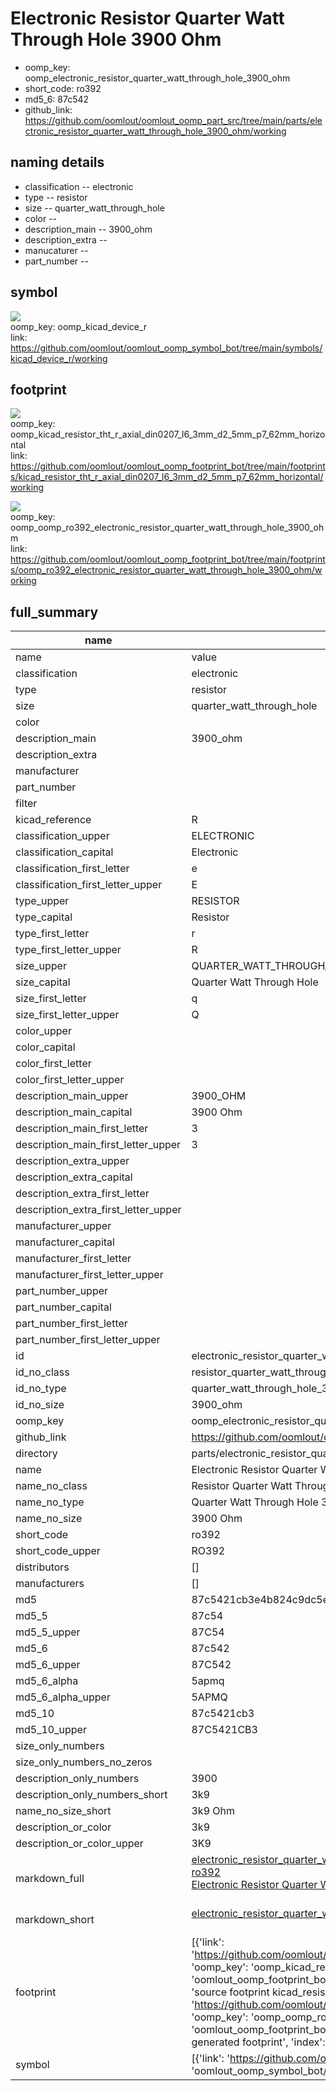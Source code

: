# Electronic Resistor Quarter Watt Through Hole 3900 Ohm

  
* oomp_key: oomp_electronic_resistor_quarter_watt_through_hole_3900_ohm 
* short_code: ro392
* md5_6: 87c542  
* github_link: https://github.com/oomlout/oomlout_oomp_part_src/tree/main/parts/electronic_resistor_quarter_watt_through_hole_3900_ohm/working  
## naming details
* classification -- electronic
* type -- resistor
* size -- quarter_watt_through_hole
* color -- 
* description_main -- 3900_ohm
* description_extra -- 
* manucaturer -- 
* part_number -- 



## symbol

![](symbol/{index}/working/working_600.png)  
oomp_key: oomp_kicad_device_r  
link: https://github.com/oomlout/oomlout_oomp_symbol_bot/tree/main/symbols/kicad_device_r/working  

## footprint

![](footprint/{index}/working/working_600.png)  
oomp_key: oomp_kicad_resistor_tht_r_axial_din0207_l6_3mm_d2_5mm_p7_62mm_horizontal  
link: https://github.com/oomlout/oomlout_oomp_footprint_bot/tree/main/footprints/kicad_resistor_tht_r_axial_din0207_l6_3mm_d2_5mm_p7_62mm_horizontal/working  

![](footprint/{index}/working/working_600.png)  
oomp_key: oomp_oomp_ro392_electronic_resistor_quarter_watt_through_hole_3900_ohm  
link: https://github.com/oomlout/oomlout_oomp_footprint_bot/tree/main/footprints/oomp_ro392_electronic_resistor_quarter_watt_through_hole_3900_ohm/working  

## full_summary
| name | value | 
| --- | --- | 
| name | value | 
| classification | electronic | 
| type | resistor | 
| size | quarter_watt_through_hole | 
| color |  | 
| description_main | 3900_ohm | 
| description_extra |  | 
| manufacturer |  | 
| part_number |  | 
| filter |  | 
| kicad_reference | R | 
| classification_upper | ELECTRONIC | 
| classification_capital | Electronic | 
| classification_first_letter | e | 
| classification_first_letter_upper | E | 
| type_upper | RESISTOR | 
| type_capital | Resistor | 
| type_first_letter | r | 
| type_first_letter_upper | R | 
| size_upper | QUARTER_WATT_THROUGH_HOLE | 
| size_capital | Quarter Watt Through Hole | 
| size_first_letter | q | 
| size_first_letter_upper | Q | 
| color_upper |  | 
| color_capital |  | 
| color_first_letter |  | 
| color_first_letter_upper |  | 
| description_main_upper | 3900_OHM | 
| description_main_capital | 3900 Ohm | 
| description_main_first_letter | 3 | 
| description_main_first_letter_upper | 3 | 
| description_extra_upper |  | 
| description_extra_capital |  | 
| description_extra_first_letter |  | 
| description_extra_first_letter_upper |  | 
| manufacturer_upper |  | 
| manufacturer_capital |  | 
| manufacturer_first_letter |  | 
| manufacturer_first_letter_upper |  | 
| part_number_upper |  | 
| part_number_capital |  | 
| part_number_first_letter |  | 
| part_number_first_letter_upper |  | 
| id | electronic_resistor_quarter_watt_through_hole_3900_ohm | 
| id_no_class | resistor_quarter_watt_through_hole_3900_ohm | 
| id_no_type | quarter_watt_through_hole_3900_ohm | 
| id_no_size | 3900_ohm | 
| oomp_key | oomp_electronic_resistor_quarter_watt_through_hole_3900_ohm | 
| github_link | https://github.com/oomlout/oomlout_oomp_part_src/tree/main/parts/electronic_resistor_quarter_watt_through_hole_3900_ohm/working | 
| directory | parts/electronic_resistor_quarter_watt_through_hole_3900_ohm | 
| name | Electronic Resistor Quarter Watt Through Hole 3900 Ohm | 
| name_no_class | Resistor Quarter Watt Through Hole 3900 Ohm | 
| name_no_type | Quarter Watt Through Hole 3900 Ohm | 
| name_no_size | 3900 Ohm | 
| short_code | ro392 | 
| short_code_upper | RO392 | 
| distributors | [] | 
| manufacturers | [] | 
| md5 | 87c5421cb3e4b824c9dc5e99bd59aae5 | 
| md5_5 | 87c54 | 
| md5_5_upper | 87C54 | 
| md5_6 | 87c542 | 
| md5_6_upper | 87C542 | 
| md5_6_alpha | 5apmq | 
| md5_6_alpha_upper | 5APMQ | 
| md5_10 | 87c5421cb3 | 
| md5_10_upper | 87C5421CB3 | 
| size_only_numbers |  | 
| size_only_numbers_no_zeros |  | 
| description_only_numbers | 3900 | 
| description_only_numbers_short | 3k9 | 
| name_no_size_short | 3k9 Ohm | 
| description_or_color | 3k9 | 
| description_or_color_upper | 3K9 | 
| markdown_full | [electronic_resistor_quarter_watt_through_hole_3900_ohm](https://github.com/oomlout/oomlout_oomp_part_src/tree/main/parts/electronic_resistor_quarter_watt_through_hole_3900_ohm/working)<br>[ro392](https://github.com/oomlout/oomlout_oomp_part_src/tree/main/parts/electronic_resistor_quarter_watt_through_hole_3900_ohm/working)<br>[Electronic Resistor Quarter Watt Through Hole 3900 Ohm](https://github.com/oomlout/oomlout_oomp_part_src/tree/main/parts/electronic_resistor_quarter_watt_through_hole_3900_ohm/working)<br><br> | 
| markdown_short | [electronic_resistor_quarter_watt_through_hole_3900_ohm](https://github.com/oomlout/oomlout_oomp_part_src/tree/main/parts/electronic_resistor_quarter_watt_through_hole_3900_ohm/working)<br><br> | 
| footprint | [{'link': 'https://github.com/oomlout/oomlout_oomp_footprint_bot/tree/main/foootprntss/kicad_resistor_tht_r_axial_din0207_l6_3mm_d2_5mm_p7_62mm_horizontal', 'oomp_key': 'oomp_kicad_resistor_tht_r_axial_din0207_l6_3mm_d2_5mm_p7_62mm_horizontal', 'directory': 'oomlout_oomp_footprint_bot/footprints/kicad_resistor_tht_r_axial_din0207_l6_3mm_d2_5mm_p7_62mm_horizontal//working/working.kicad_mod', 'note': 'source footprint kicad_resistor_tht_r_axial_din0207_l6_3mm_d2_5mm_p7_62mm_horizontal', 'index': 0}, {'link': 'https://github.com/oomlout/oomlout_oomp_footprint_bot/tree/main/foootprntss/oomp_ro392_electronic_resistor_quarter_watt_through_hole_3900_ohm', 'oomp_key': 'oomp_oomp_ro392_electronic_resistor_quarter_watt_through_hole_3900_ohm', 'directory': 'oomlout_oomp_footprint_bot/footprints/oomp_ro392_electronic_resistor_quarter_watt_through_hole_3900_ohm//working/working.kicad_mod', 'note': 'oomp generated footprint', 'index': 1}] | 
| symbol | [{'link': 'https://github.com/oomlout/oomlout_oomp_symbol_bot/tree/main/symbols/kicad_device_r', 'oomp_key': 'oomp_kicad_device_r', 'directory': 'oomlout_oomp_symbol_bot/symbols/kicad_device_r//working/working.kicad_sym', 'index': 0}] | 
